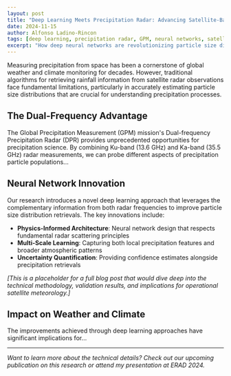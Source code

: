 ```yaml
---
layout: post
title: "Deep Learning Meets Precipitation Radar: Advancing Satellite-Based Rainfall Estimation"
date: 2024-11-15
author: Alfonso Ladino-Rincon
tags: [deep learning, precipitation radar, GPM, neural networks, satellite meteorology]
excerpt: "How deep neural networks are revolutionizing particle size distribution retrievals from dual-frequency precipitation radar, improving our ability to measure rainfall from space."
---
```


Measuring precipitation from space has been a cornerstone of global weather and climate monitoring for decades. However, traditional algorithms for retrieving rainfall information from satellite radar observations face fundamental limitations, particularly in accurately estimating particle size distributions that are crucial for understanding precipitation processes.

## The Dual-Frequency Advantage

The Global Precipitation Measurement (GPM) mission's Dual-frequency Precipitation Radar (DPR) provides unprecedented opportunities for precipitation science. By combining Ku-band (13.6 GHz) and Ka-band (35.5 GHz) radar measurements, we can probe different aspects of precipitation particle populations...

## Neural Network Innovation

Our research introduces a novel deep learning approach that leverages the complementary information from both radar frequencies to improve particle size distribution retrievals. The key innovations include:

- **Physics-Informed Architecture**: Neural network design that respects fundamental radar scattering principles
- **Multi-Scale Learning**: Capturing both local precipitation features and broader atmospheric patterns
- **Uncertainty Quantification**: Providing confidence estimates alongside precipitation retrievals

*[This is a placeholder for a full blog post that would dive deep into the technical methodology, validation results, and implications for operational satellite meteorology.]*

## Impact on Weather and Climate

The improvements achieved through deep learning approaches have significant implications for...

---

*Want to learn more about the technical details? Check out our upcoming publication on this research or attend my presentation at ERAD 2024.*